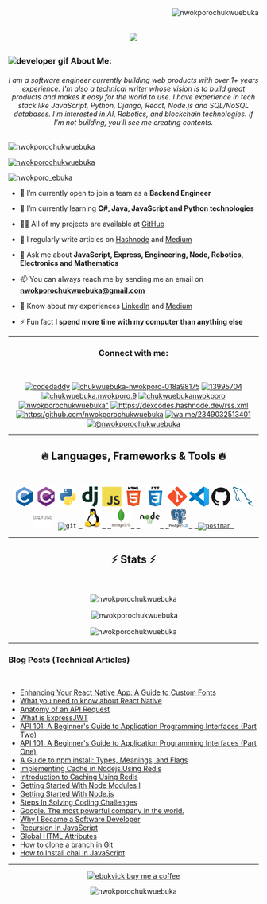 <!-- <h1 align="center">Hi 👋, I,m Chukwuebuka Victor</h1>
 -->
<img align="right" src="https://visitor-badge.laobi.icu/badge?page_id=nwokporochukwuebuka/nwokporochukwuebuka" alt="nwokporochukwuebuka"> 

<h1 align="center">
  <a href="https://git.io/typing-svg">
    <img src="https://readme-typing-svg.herokuapp.com/?lines=This+is+Chukwuebuka;Nice+to+meet+you+%F0%9F%91%8B&center=true&size=30">
  </a>
</h1>

###  <img src="https://github.com/HalemoGPA/HalemoGPA/blob/main/images/Developer.gif" alt="developer gif"  height="45px">  About Me:

<h6 align="center">I am a software engineer currently building web products with over 1+ years experience. I'm also a technical writer whose vision is to build great products and makes it easy for the world to use. I have experience in tech stack like JavaScript, Python, Django, React, Node.js and SQL/NoSQL databases. I'm interested in AI, Robotics, and blockchain technologies. If I'm not building, you'll see me creating contents.</h6>

<p align="left"> <img src="https://komarev.com/ghpvc/?username=nwokporochukwuebuka&label=Profile%20views&color=0e75b6&style=plastic" alt="nwokporochukwuebuka" /> </p>

<p align="left"> <a href="https://github.com/ryo-ma/github-profile-trophy"><img src="https://github-profile-trophy.vercel.app/?username=nwokporochukwuebuka" alt="nwokporochukwuebuka" /></a> </p>


<p align="left"> <a href="https://twitter.com/nwokporo_ebuka" target="blank"><img src="https://img.shields.io/twitter/follow/nwokporo_ebuka?logo=twitter&style=for-the-badge" alt="nwokporo_ebuka"/></a> </p>

- 🔭 I’m currently open to join a team as a **Backend Engineer**

- 🌱 I’m currently learning **C#, Java, JavaScript and Python technologies**

- 👨‍💻 All of my projects are available at [GitHub](https://github.com/Chukwuebuka2)

- 📝 I regularly write articles on [Hashnode](https://codedaddy.hashnode.dev/) and [Medium](https://medium.com/@nwokporochukwuebuka)

- 💬 Ask me about **JavaScript, Express, Engineering, Node, Robotics, Electronics and Mathematics**

- 📫 You can always reach me by sending me an email on **nwokporochukwuebuka@gmail.com**

- 📄 Know about my experiences [LinkedIn](https://www.linkedin.com/in/chukwuebuka-nwokporo-018a98175/) and [Medium](https://medium.com/@nwokporochukwuebuka)

- ⚡ Fun fact **I spend more time with my computer than anything else**

<hr>
<h3 align="center">Connect with me:</h3><br>
<p align="center">
<a href="https://twitter.com/nwokporo_ebuka" target="blank"><img align="center" src="https://raw.githubusercontent.com/rahuldkjain/github-profile-readme-generator/master/src/images/icons/Social/twitter.svg" alt="codedaddy" height="30" width="40" /></a>
<a href="https://www.linkedin.com/in/chukwuebuka-nwokporo-018a98175/" target="blank"><img align="center" src="https://raw.githubusercontent.com/rahuldkjain/github-profile-readme-generator/master/src/images/icons/Social/linked-in-alt.svg" alt="chukwuebuka-nwokporo-018a98175" height="30" width="40" /></a>
<a href="https://stackoverflow.com/users/13995704/chukwuebuka" target="blank"><img align="center" src="https://raw.githubusercontent.com/rahuldkjain/github-profile-readme-generator/master/src/images/icons/Social/stack-overflow.svg" alt="13995704" height="30" width="40" /></a>
<a href=https://fb.com/chukwuebuka.nwokporo.9" target="blank"><img align="center" src="https://raw.githubusercontent.com/rahuldkjain/github-profile-readme-generator/master/src/images/icons/Social/facebook.svg" alt="chukwuebuka.nwokporo.9" height="30" width="40" /></a>
<a href="https://www.instagram.com/chukwuebukanwokporo/" target="blank"><img align="center" src="https://raw.githubusercontent.com/rahuldkjain/github-profile-readme-generator/master/src/images/icons/Social/instagram.svg" alt="chukwuebukanwokporo" height="30" width="40" /></a>
<a href="https://medium.com/@nwokporochukwuebuka" target="blank"><img align="center" src="https://raw.githubusercontent.com/rahuldkjain/github-profile-readme-generator/master/src/images/icons/Social/medium.svg" alt=nwokporochukwuebuka" height="30" width="40" /></a>
<a href="https://codedaddy.hashnode.dev/rss.xml" target="blank"><img align="center" src="https://raw.githubusercontent.com/rahuldkjain/github-profile-readme-generator/master/src/images/icons/Social/rss.svg" alt="https://dexcodes.hashnode.dev/rss.xml" height="30" width="40" /></a>
<a href="https://github.com/nwokporochukwuebuka" target="blank"><img align="center" src="https://raw.githubusercontent.com/rahuldkjain/github-profile-readme-generator/master/src/images/icons/Social/github.svg" alt="https:/github.com/nwokporochukwuebuka" height="30" width="40" /></a>
<a href="wa.me/2349032513401" target="blank"><img align="center" src="https://raw.githubusercontent.com/rahuldkjain/github-profile-readme-generator/master/src/images/icons/Social/whatsapp.svg" alt="wa.me/2349032513401" height="30" width="40" /></a>
<a href="https://www.youtube.com/@nwokporochukwuebuka" target="blank"><img align="center" src="https://raw.githubusercontent.com/rahuldkjain/github-profile-readme-generator/master/src/images/icons/Social/youtube.svg" alt="@nwokporochukwuebuka" height="30" width="40" /></a>
</p>

<hr>
<h2 align="center">🔥 Languages, Frameworks & Tools 🔥</h2><br>
<p align="center">
  <code><img title="C" height="40" src="https://raw.githubusercontent.com/devicons/devicon/master/icons/c/c-original.svg"></code>
  <code><img title="C#" height="40" src="https://raw.githubusercontent.com/devicons/devicon/master/icons/csharp/csharp-original.svg"></code>
  <code><img title="Python" height="40" src="https://raw.githubusercontent.com/devicons/devicon/master/icons/python/python-original.svg"></code>
  <code><img title="Django" height="40" src="https://raw.githubusercontent.com/devicons/devicon/master/icons/django/django-plain.svg"></code>
  <code><img title="Javascript" height="40" src="https://raw.githubusercontent.com/devicons/devicon/master/icons/javascript/javascript-original.svg"></code>
  <code><img title="HTML5" height="40" src="https://raw.githubusercontent.com/devicons/devicon/master/icons/html5/html5-original-wordmark.svg"></code>
  <code><img title="CSS" height="40" src="https://raw.githubusercontent.com/devicons/devicon/master/icons/css3/css3-original-wordmark.svg"></code>
  <code><img title="Git" height="40" src="https://raw.githubusercontent.com/devicons/devicon/master/icons/git/git-original.svg"></code>
  <code><img title="Visual Studio Code" height="40" src="https://raw.githubusercontent.com/devicons/devicon/master/icons/vscode/vscode-original.svg"></code>
  <code><img title="GitHub" height="40" src="https://raw.githubusercontent.com/devicons/devicon/master/icons/github/github-original.svg"></code>
  <code><img title="MySQL" height="40" src="https://raw.githubusercontent.com/devicons/devicon/master/icons/mysql/mysql-original.svg"></code>
  <code><img src="https://raw.githubusercontent.com/devicons/devicon/master/icons/express/express-original-wordmark.svg" alt="express" height="40" title="Express"/> </code>
  <code><img src="https://www.vectorlogo.zone/logos/git-scm/git-scm-icon.svg" alt="git" height="40"/></code>
  <code><a href="https://www.linux.org/" target="_blank"> <img src="https://raw.githubusercontent.com/devicons/devicon/master/icons/linux/linux-original.svg" alt="linux" height="40"/> </a></code>
  <code><a href="https://www.mongodb.com/" target="_blank"> <img src="https://raw.githubusercontent.com/devicons/devicon/master/icons/mongodb/mongodb-original-wordmark.svg" alt="mongodb" height="40"/> </a></code>
  <code><a href="https://nodejs.org" target="_blank"> <img src="https://raw.githubusercontent.com/devicons/devicon/master/icons/nodejs/nodejs-original-wordmark.svg" alt="nodejs" height="40"/> </a></code>
  <code><a href="https://www.postgresql.org" target="_blank"> <img src="https://raw.githubusercontent.com/devicons/devicon/master/icons/postgresql/postgresql-original-wordmark.svg" alt="postgresql" height="40"/> </a></code>
  <code><a href="https://postman.com" target="_blank"> <img src="https://www.vectorlogo.zone/logos/getpostman/getpostman-icon.svg" alt="postman" height="40"/> </a></code>
</p>
<hr>

<h2 align="center">⚡ Stats ⚡</h2>
<br>

<p align="center"><img align="center" src="https://github-readme-stats.vercel.app/api/top-langs?username=nwokporochukwuebuka&show_icons=true&theme=dracula&locale=en&layout=compact" alt="nwokporochukwuebuka" /></p>

<p align="center">&nbsp;<img align="center" src="https://github-readme-stats.vercel.app/api?username=nwokporochukwuebuka&show_icons=true&theme=dracula&locale=en" alt="nwokporochukwuebuka" /></p>

<p align="center"><img align="center" src="https://github-readme-streak-stats.herokuapp.com/?user=nwokporochukwuebuka&theme=dark" alt="nwokporochukwuebuka" /></p>

<hr>

### Blog Posts (Technical Articles)

<br>

<!-- BLOG-POST-LIST:START -->
- [Enhancing Your React Native App: A Guide to Custom Fonts](https://codedaddy.hashnode.dev/enhancing-your-react-native-app-a-guide-to-custom-fonts)
- [What you need to know about React Native](https://codedaddy.hashnode.dev/what-you-need-to-know-about-react-native)
- [Anatomy of an API Request](https://codedaddy.hashnode.dev/anatomy-of-an-api-request-part-one)
- [What is ExpressJWT](https://algoideas.com/what-is-expressjwt/)
- [API 101: A Beginner's Guide to Application Programming Interfaces (Part Two)](https://codedaddy.hashnode.dev/api101-a-beginners-guide-to-application-programming-interfaces-part-two)
- [API 101: A Beginner's Guide to Application Programming Interfaces (Part One)](https://codedaddy.hashnode.dev/api-101-a-beginners-guide-to-application-programming-interfaces-part-one)
- [A Guide to npm install: Types, Meanings, and Flags](https://codedaddy.hashnode.dev/a-guide-to-npm-install-types-meanings-and-flags)
- [Implementing Cache in Nodejs Using Redis](https://codedaddy.hashnode.dev/implementing-cache-in-nodejs-using-redis)
- [Introduction to Caching Using Redis](https://codedaddy.hashnode.dev/introduction-caching-using-redis)
- [Getting Started With Node Modules I](https://codedaddy.hashnode.dev/getting-started-with-node-modules-i)
- [Getting Started With Node.js](https://codedaddy.hashnode.dev/getting-started-with-nodejs)
- [Steps In Solving Coding Challenges](https://codedaddy.hashnode.dev/steps-in-solving-coding-challenges)
- [Google. The most powerful company in the world.](https://codedaddy.hashnode.dev/what-company-inspires-you-and-why)
- [Why I Became a Software Developer](https://codedaddy.hashnode.dev/why-i-became-a-software-developer)
- [Recursion In JavaScript](https://codedaddy.hashnode.dev/recursion-in-javascript)
- [Global HTML Attributes](https://codedaddy.hashnode.dev/global-html-attributes)
- [How to clone a branch in Git](https://www.educative.io/answers/how-to-clone-a-branch-in-git)
- [How to Install chai in JavaScript](https://www.educative.io/answers/how-to-install-chai-in-javascript)
<!-- BLOG-POST-LIST:END -->

<hr>
<p align="center">
  <a href="https://www.buymeacoffee.com/ebukvick" target="_blank" ><img src="https://www.buymeacoffee.com/assets/img/custom_images/orange_img.png" alt="ebukvick buy me a coffee" width="230"></a>
</p>

<p  align="center">
<img src="https://visitor-badge.laobi.icu/badge?page_id=nwokporochukwuebuka/nwokporochukwuebuka" alt="nwokporochukwuebuka"/>       
</p>

<!---
nwokporochukwuebuka/nwokporochukwuebuka is a ✨ special ✨ repository because its `README.md` (this file) appears on your GitHub profile.
You can click the Preview link to take a look at your changes.
--->
